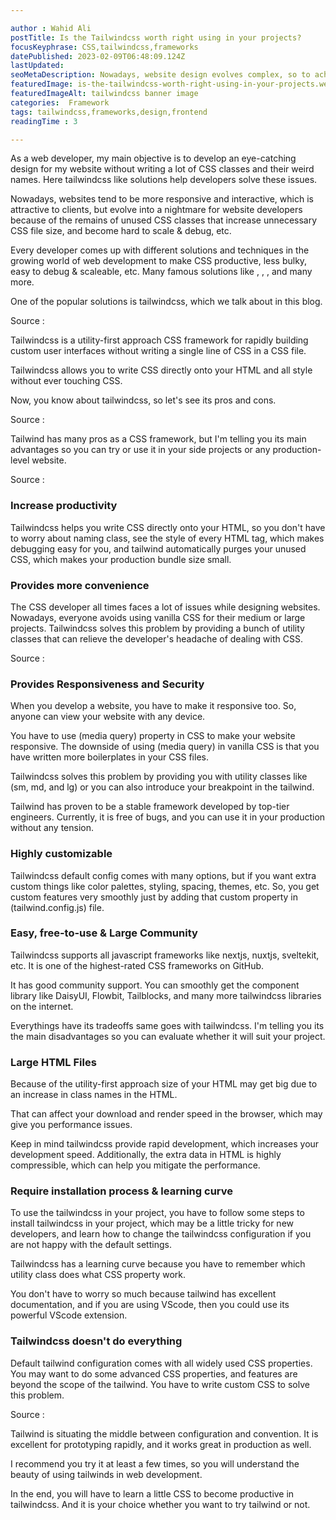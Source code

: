 ```yaml
---

author : Wahid Ali
postTitle: Is the Tailwindcss worth right using in your projects?
focusKeyphrase: CSS,tailwindcss,frameworks
datePublished: 2023-02-09T06:48:09.124Z
lastUpdated: 
seoMetaDescription: Nowadays, website design evolves complex, so to achieve that complexity. You have to use power tools to design, one of which is tailwindcss.
featuredImage: is-the-tailwindcss-worth-right-using-in-your-projects.webp
featuredImageAlt: tailwindcss banner image
categories:  Framework
tags: tailwindcss,frameworks,design,frontend
readingTime : 3

---
```


<script lang='ts'>
    import TopImage from "$lib/components/content/TopImage.svelte"
    import Heading from "$lib/components/content/Heading.svelte"
    import SubHeading from "$lib/components/content/SubHeading.svelte"
    import Link from "$lib/components/content/Link.svelte"
    import Data from "$lib/components/content/Data.svelte"
    import Github from "$lib/components/content/Github.svelte"
    import Card from "$lib/components/content/Card.svelte"

    import BannerImage from "$lib/assets/content/is-the-tailwindcss-worth-right-using-in-your-projects/tailwindcss-banner-image.webp"
    import TailwindSpeed from "$lib/assets/content/is-the-tailwindcss-worth-right-using-in-your-projects/tailwindcss-comparison-with-css.webp"
    import TailwindCode from "$lib/assets/content/is-the-tailwindcss-worth-right-using-in-your-projects/tailwindcss-syntax-example.webp"

    const recommand = [
        {
            postTitle : "What things sveltekit offer better than other javascript frameworks?",
            datePublished: "2023-01-20T10:50:46.469Z",
            slug : "what-things-sveltekit-offer-better-than-other-javascript-frameworks"
        },
        {
            postTitle : "Boost Your JavaScript Skills - Top 9 GitHub Repositories for Learning?",
            datePublished: "2023-02-18T16:41:22.541Z",
            slug : "boost-your-javaScript-skills-top-9-gitHub-repositories-for-learning"
        }
    ]


</script>

<Heading heading={postTitle} date={datePublished} time={readingTime} latest={lastUpdated} tags={tags} />

<TopImage image={BannerImage} imageAlt={featuredImageAlt} load="eager" />

<Data>

As a web developer, my main objective is to develop an eye-catching design for my website without writing a lot of CSS classes and their weird names. Here tailwindcss like solutions help developers solve these issues.

Nowadays, websites tend to be more responsive and interactive, which is attractive to clients, but evolve into a nightmare for website developers because of the remains of unused CSS classes that increase unnecessary CSS file size, and become hard to scale & debug, etc.

Every developer comes up with different solutions and techniques in the growing world of web development to make CSS productive, less bulky, easy to debug & scaleable, etc. Many famous solutions like <Link source="https://getbootstrap.com/" title="Bootstrap" />, <Link source="https://mui.com/" title="Material UI" />, <Link source="https://daisyui.com/" title="daisy UI" />, and many more.

One of the popular solutions is tailwindcss, which we talk about in this blog.

Source : <Link source="https://stackdiary.com/tailwind-components-ui-kits/" title="Tailwind CSS: 15 Component Libraries & UI Kits" />
</Data>

<SubHeading subHeading="What is tailwindcss?" />

<Data>

Tailwindcss is a utility-first approach CSS framework for rapidly building custom user interfaces without writing a single line of CSS in a CSS file.

Tailwindcss allows you to write CSS directly onto your HTML and all style without ever touching CSS.

Now, you know about tailwindcss, so let's see its pros and cons.

Source : <Link source="https://www.freecodecamp.org/news/what-is-tailwind-css-a-beginners-guide/" title="What is Tailwind CSS? A Beginner's Guide" />

</Data>

<SubHeading subHeading="Pros of tailwindcss" />

<Data>

Tailwind has many pros as a CSS framework, but I'm telling you its main advantages so you can try or use it in your side projects or any production-level website.

Source : <Link source="https://www.incentius.com/blog-posts/pros-and-cons-of-using-tailwind-css/" title="Pros and Cons of Using Tailwind CSS" />

</Data>

<h3 class="font-bold text-lg lg:text-xl xl:text-2xl text-cyan-400 first:capitalize my-3">Increase productivity</h3>

<TopImage image={TailwindSpeed} imageAlt="Tailwindcss Comparison With CSS" load="lazy" />

<Data>

Tailwindcss helps you write CSS directly onto your HTML, so you don't have to worry about naming class, see the style of every HTML tag, which makes debugging easy for you, and tailwind automatically purges your unused CSS, which makes your production bundle size small.
</Data>

<h3 class="font-bold text-lg lg:text-xl xl:text-2xl text-cyan-400 first:capitalize my-3">Provides more convenience</h3>

<Data>

The CSS developer all times faces a lot of issues while designing websites. Nowadays, everyone avoids using vanilla CSS for their medium or large projects. Tailwindcss solves this problem by providing a bunch of utility classes that can relieve the developer's headache of dealing with CSS.

Source : <Link source="https://byby.dev/css-problems" title="Problems of CSS at Scale" />

</Data>

<h3 class="font-bold text-lg lg:text-xl xl:text-2xl text-cyan-400 first:capitalize my-3">Provides Responsiveness and Security</h3>

<Data>

When you develop a website, you have to make it responsive too. So, anyone can view your website with any device.

You have to use (media query) property in CSS to make your website responsive. The downside of using (media query) in vanilla CSS is that you have written more boilerplates in your CSS files.

Tailwindcss solves this problem by providing you with utility classes like (sm, md, and lg) or you can also introduce your breakpoint in the tailwind.

Tailwind has proven to be a stable framework developed by top-tier engineers. Currently, it is free of bugs, and you can use it in your production without any tension.
</Data>

<h3 class="font-bold text-lg lg:text-xl xl:text-2xl text-cyan-400 first:capitalize my-3">Highly customizable</h3>

<Data>

Tailwindcss default config comes with many options, but if you want extra custom things like color palettes, styling, spacing, themes, etc. So, you get custom features very smoothly just by adding that custom property in (tailwind.config.js) file.
</Data>

<h3 class="font-bold text-lg lg:text-xl xl:text-2xl text-cyan-400 first:capitalize my-3">Easy, free-to-use & Large Community</h3>

<Data>

Tailwindcss supports all javascript frameworks like nextjs, nuxtjs, sveltekit, etc. It is one of the highest-rated CSS frameworks on GitHub.

It has good community support. You can smoothly get the component library like  DaisyUI, Flowbit, Tailblocks, and many more tailwindcss libraries on the internet.
</Data>

<SubHeading subHeading="Cons of Tailwindcss" />

<Data>

Everythings have its tradeoffs same goes with tailwindcss. I'm telling you its the main disadvantages so you can evaluate whether it will suit your project.

</Data>

<h3 class="font-bold text-lg lg:text-xl xl:text-2xl text-cyan-400 first:capitalize my-3">Large HTML Files</h3>

<TopImage image={TailwindCode} imageAlt="tailwindcss syntax example" load="lazy" />

<Data>

Because of the utility-first approach size of your HTML may get big due to an increase in class names in the HTML.

That can affect your download and render speed in the browser, which may give you performance issues.

Keep in mind tailwindcss provide rapid development, which increases your development speed. Additionally, the extra data in HTML is highly compressible, which can help you mitigate the performance.
</Data>

<h3 class="font-bold text-lg lg:text-xl xl:text-2xl text-cyan-400 first:capitalize my-3">Require installation process & learning curve</h3>

<Data>

To use the tailwindcss in your project, you have to follow some steps to install tailwindcss in your project, which may be a little tricky for new developers, and learn how to change the tailwindcss configuration if you are not happy with the default settings.

Tailwindcss has a learning curve because you have to remember which utility class does what CSS property work.

You don't have to worry so much because tailwind has excellent documentation, and if you are using VScode, then you could use its powerful VScode extension.
</Data>

<h3 class="font-bold text-lg lg:text-xl xl:text-2xl text-cyan-400 first:capitalize my-3">Tailwindcss doesn't do everything</h3>

<Data>

Default tailwind configuration comes with all widely used CSS properties. You may want to do some advanced CSS properties, and features are beyond the scope of the tailwind. You have to write custom CSS to solve this problem.

Source : <Link source="https://blog.logrocket.com/comparing-tailwind-css-bootstrap-time-ditch-ui-kits/#what-tailwind-css" title="Comparing Tailwind CSS to Bootstrap: Is it time to ditch UI kits?" />
</Data>

<SubHeading subHeading="Conclusion" />

<Data>

Tailwind is situating the middle between configuration and convention. It is excellent for prototyping rapidly, and it works great in production as well.

I recommend you try it at least a few times, so you will understand the beauty of using tailwinds in web development.

In the end, you will have to learn a little CSS to become productive in tailwindcss. And it is your choice whether you want to try tailwind or not.

<Github />

</Data>

<Card post={recommand} />